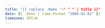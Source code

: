 ```yaml
---
title: "{{ replace .Name "-" " " | title }}"
date: {{ .Date | time.Format "2006-01-02" }}
timezone: UTC+8
---
```



